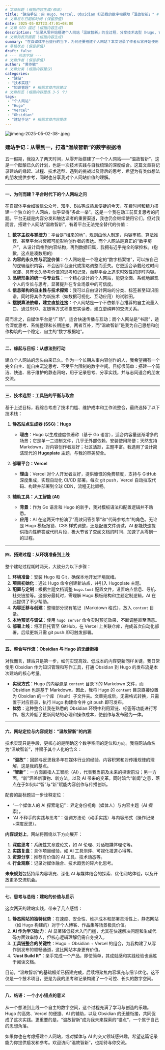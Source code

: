 ```yaml
---
# 文章标题 (根据内容生成/修改)
title: "建站手记：用 Hugo, Vercel, Obsidian 打造我的数字根据地「温故智新」" # 根据文章内容和个人网站风格生成
# 文章发布日期和时间 (保留原值)
date: 2025-05-02T23:47:01+08:00
# 文章 SEO 描述 (根据内容生成)
description: "记录从零开始搭建个人网站「温故智新」的全过程，分享技术选型（Hugo, Vercel, Obsidian）、遇到的挑战与思考，以及在平台时代构建数字根据地的价值。" # 根据文章内容生成
# 文章列表页摘要 (根据内容生成)
summary: "在自媒体平台盛行的当下，为何还要搭建个人网站？本文记录了作者从零开始使用 Hugo、Vercel 和 Obsidian 搭建个人数字根据地「温故智新」的完整过程。分享了技术选型、遇到的挑战、Obsidian 无缝写作流的实现，以及在平台时代构建自主数字空间的深层思考与价值。" # 根据文章内容生成
# 草稿状态 (保留原值)
draft: false
# --- 可选字段 ---
# 文章作者 (保留原值)
author: "黄作敏"
# 文章分类 (根据内容建议)
categories:
 - "建站"
 - "技术实践"
 - "知识管理" # 根据文章内容建议
# 文章标签 (根据内容提炼 3-5 个)
tags:
 - "个人网站"
 - "Hugo"
 - "Vercel"
 - "Obsidian"
 - "建站手记" # 根据文章内容提炼
---
```


![jimeng-2025-05-02-38-.jpeg](http://pic.huangzuomin.com/jimeng-2025-05-02-38-.jpeg)


### 建站手记：从零到一，打造“温故智新”的数字根据地

五一假期，我投入了两天时间，从零开始搭建了一个个人网站——“温故智新”。这是一个酝酿已久的计划，也是一次技术实践与自我梳理的深度结合。这篇文章将记录建站的缘起、过程、技术选型、遇到的挑战以及背后的思考，希望为有类似想法的朋友提供参考，同时也分享我对个人网站价值的理解。

---

#### 一、为何而建？平台时代下的个人网站之问

在自媒体平台如微信公众号、知乎、B站等成熟且便捷的今天，花费时间和精力搭建一个独立的个人网站，似乎显得“多此一举”。这是一个我在动工前反复思考的问题。平台无疑是内容分发和触达读者的重要渠道，我也仍会继续使用它们。但对我而言，搭建个人网站“温故智新”，有着平台无法完全替代的价值：

1. **数字主权与掌控力**：平台是“租来的地”，规则由他人制定，内容审核、算法推荐、甚至平台兴衰都可能影响创作者的表达。而个人网站是真正的“数字房产”，从设计风格到内容结构，再到数据归属，我拥有近乎完全的掌控权。(抱歉，这点是凑数用的)
2. **内容的永久性与沉淀价值**：个人网站是一个稳定的“数字档案馆”，可以按自己的逻辑组织内容，不会因平台迭代或策略调整而丢失。它更适合承载经过时间沉淀、具有长久参考价值的思考和记录，而非平台上追求时效性的即时内容。
3. **品牌形象的统一与专业性**：一个精心设计的个人网站，能更全面、系统地展现个人的专长与思考，显著提升在专业场景中的可信度。
4. **信息架构的自主性与技术探索**：我可以自由设计网站的分类、标签甚至知识图谱，同时将其作为新技术（如数据可视化、互动应用）的试验田。
5. **摆脱算法依赖，建立直接连接**：个人网站是一个不依赖平台推荐的自主流量入口，通过SEO、友链等方式积累忠实读者，建立更纯粹的交流关系。

简而言之，自媒体平台是“广场”，适合快速传播与互动；而个人网站是“书房”，适合深度思考、系统整理和长期连接。两者互补，而“温故智新”是我为自己思想和创作构筑的一个稳定、自主的“数字根据地”。

---

#### 二、缘起与目标：从想法到行动

建立个人网站的念头由来已久。作为一个长期从事内容创作的人，我希望拥有一个完全自主、能自由沉淀思考、不受平台限制的数字空间。目标很简单：搭建一个简洁、快速、易于维护的静态网站，用于记录思考、分享实践，并与志同道合的朋友交流。

---

#### 三、技术选型：工具链的平衡与取舍

基于上述目标，我综合考虑了技术门槛、维护成本和工作流整合，最终选择了以下技术栈：

1. **静态站点生成器 (SSG)：Hugo**
   - **理由**：Hugo 以生成速度快著称（基于 Go 语言），适合内容量逐渐增多的场景；它是单一二进制文件，几乎无外部依赖，安装使用简便；天然支持 Markdown，对内容创作者友好；社区活跃，主题丰富。我选用了设计简洁现代的 **Hugoplate** 主题，与我的审美契合。
 
2. **部署平台：Vercel**
   - **理由**：Vercel 对个人开发者友好，提供慷慨的免费额度，支持与 GitHub 深度集成，实现自动化 CI/CD 部署。每次 git push，Vercel 自动拉取代码、构建并部署到全球 CDN，流程无比顺畅。

3. **辅助工具：人工智能 (AI)**
   - **背景**：作为 Go 语言和 Hugo 的新手，我对模板语法和配置逻辑并不熟悉。
   - **应用**：AI 在这两天中扮演了“高效问答引擎”和“代码参考库”的角色。无论是 Hugo 模板报错、CSS 样式调整，还是配置文件调试，AI 都能快速提供指向性解答或代码片段，极大节省了查阅文档的时间，加速了从零到一的过程。

---

#### 四、搭建过程：从环境准备到上线

整个建站过程耗时两天，大致分为以下步骤：

1. **环境准备**：安装 Hugo 和 Git，确保本地开发环境就绪。
2. **项目初始化**：通过 Hugo 命令创建新站点，并引入 Hugoplate 主题。
3. **配置与定制**：根据主题文档调整 `hugo.toml` 配置文件，设置站点信息、导航、社交链接等。这部分最耗时，需理解 Hugo 模板结构和主题定制逻辑，AI 在此提供了不少帮助。
4. **内容迁移与创建**：整理部分现有笔记（Markdown 格式），放入 `content` 目录。
5. **本地预览与调试**：使用 `hugo server` 命令实时预览效果，不断调整直至满意。
6. **部署上线**：将项目托管至 GitHub，在 Vercel 上关联仓库，完成首次自动化部署。后续更新只需 git push 即可触发部署。

---

#### 五、整合写作流：Obsidian 与 Hugo 的无缝衔接

对我而言，建站只是第一步，如何实现高效、低成本的内容更新同样关键。我日常使用 Obsidian 作为知识管理和写作工具，打通 Obsidian 到 Hugo 的发布流是本次建站的核心考量。

- **实现方式**：Hugo 的内容源是 `content` 目录下的 Markdown 文件，而 Obsidian 也是基于 Markdown。因此，我将 Hugo 的 `content` 目录直接设置为 Obsidian 的一个库（Vault）子文件夹。文章完成后，无需格式转换，只需置于对应目录，执行 Hugo 构建命令并 git push 即可发布。
- **优势**：这种整合让我在熟悉的 Obsidian 环境中利用双链、标签等功能进行写作，极大降低了更新网站的心理和操作成本，使创作与发布融为一体。

---

#### 六、网站定位与内容规划：“温故智新”的内涵

技术实现只是手段，更核心的是明确这个数字空间的定位和方向。我将网站命名为“温故智新”，并赋予其个人化的含义：

- **“温故”**：回顾与反思我多年在媒体行业的经验、内容积累和对传播规律的理解，这是我的基点。
- **“智新”**：一方面直指人工智能（AI），代表我当前及未来的探索前沿；另一方面，“新”涵盖新事物、新方法，以及 AI 带来的变革，同时暗含“新闻”之意，落点在于如何以“智”与“新”赋能内容创作与传播创新。

配套的副标题进一步诠释定位：
- “一个媒体人的 AI 探索笔记”：界定身份视角（媒体人）与内容主题（AI 探索）。
- “AI 不释手的实践与思考”：强调方法论（动手实践）与内容形式（操作记录+深度反思）。

**内容规划上**，网站将围绕以下方向展开：
1. **深度思考**：系统性文章或论文，如 AI 伦理、对话框媒体理论等。
2. **实践复盘**：具体项目经验，如 AI 工具测评、可视化报道心得等。
3. **资源分享**：推荐有价值的 AI 工具、技术动态等。
4. **行业观察**：记录对媒体融合、技术趋势的碎片化思考。

**未来规划**包括持续内容填充、深化 AI 与媒体结合的探索、优化网站体验，以及开放更多交流机会。

---

#### 七、思考与总结：建站的价值与启示

这次两天的建站实践，带来了几点感悟：
1. **静态网站的独特优势**：在速度、安全性、维护成本和部署灵活性上，静态网站（如 Hugo 构建的）对于个人博客、作品集等场景极具价值。
2. **AI 作为学习助力**：AI 显著降低技术入门门槛，尤其在快速解决问题和生成代码方面效率惊人，但核心逻辑理解仍需自身投入。
3. **工具链整合的关键性**：Hugo + Obsidian + Vercel 的组合，为我构建了从写作到发布的顺畅通道，这比网站本身更有价值。
4. **“Just Build It”**：亲手完成一个产品，即使简单，其成就感和实践经验也远胜于阅读文档。

目前，“温故智新”的基础框架已搭建完成，后续将聚焦内容填充与细节优化。这不仅是一个技术项目，更是为我的思考和记录构建了一个可控、长久的数字空间。

---

#### 八、结语：一个小小锚点的意义

从一个想法到上线一个自主的数字空间，这个过程充满了学习与创造的乐趣。Hugo 的高效、Vercel 的便捷、AI 的辅助，以及 Obsidian 的无缝衔接，共同促成了这次实践。更重要的是，“温故智新”成为我未来探索的“锚点”，一个属于自己的思想角落。

如果你也在考虑搭建个人网站，或对媒体与 AI 的交叉领域感兴趣，希望这篇记录能为你提供启发和参考。欢迎访问“温故智新”，也期待与你交流。


